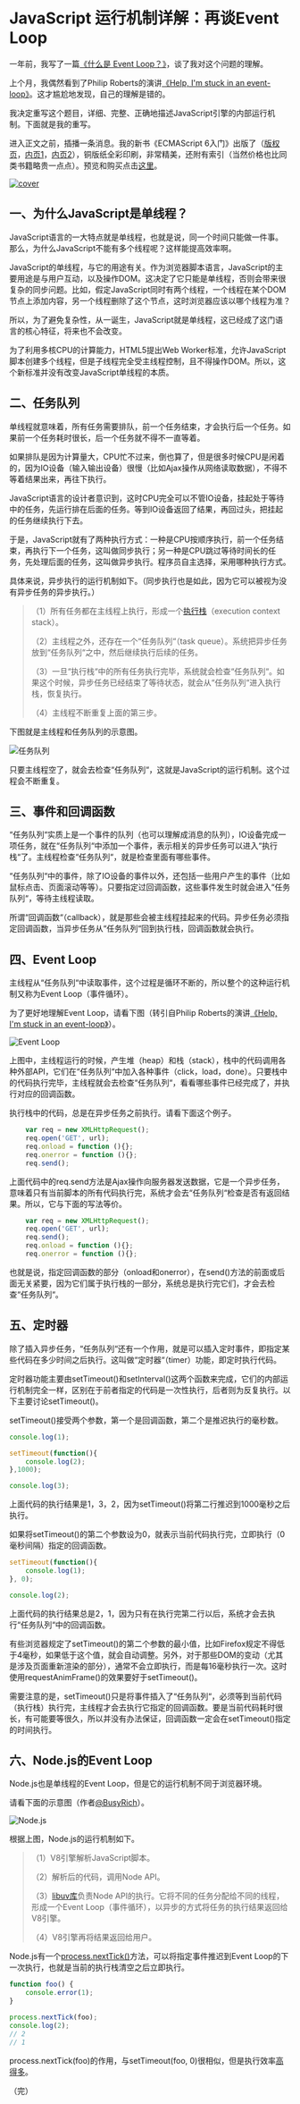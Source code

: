 # JavaScript 运行机制详解：再谈Event Loop

一年前，我写了一篇[《什么是 Event Loop？》](http://www.ruanyifeng.com/blog/2013/10/event_loop.html)，谈了我对这个问题的理解。

上个月，我偶然看到了Philip Roberts的演讲[《Help, I'm stuck in an event-loop》](http://vimeo.com/96425312)。这才尴尬地发现，自己的理解是错的。

我决定重写这个题目，详细、完整、正确地描述JavaScript引擎的内部运行机制。下面就是我的重写。

进入正文之前，插播一条消息。我的新书《ECMAScript 6入门》出版了（[版权页](http://es6.ruanyifeng.com/images/copyright.png)，[内页1](http://es6.ruanyifeng.com/images/page1.png)，[内页2](http://es6.ruanyifeng.com/images/page2.png)），铜版纸全彩印刷，非常精美，还附有索引（当然价格也比同类书籍略贵一点点）。预览和购买点击[这里](http://es6.ruanyifeng.com/)。

[![cover](http://es6.ruanyifeng.com/images/cover_thumbnail.jpg)](http://es6.ruanyifeng.com/images/cover.jpg)

## 一、为什么JavaScript是单线程？

JavaScript语言的一大特点就是单线程，也就是说，同一个时间只能做一件事。那么，为什么JavaScript不能有多个线程呢？这样能提高效率啊。

JavaScript的单线程，与它的用途有关。作为浏览器脚本语言，JavaScript的主要用途是与用户互动，以及操作DOM。这决定了它只能是单线程，否则会带来很复杂的同步问题。比如，假定JavaScript同时有两个线程，一个线程在某个DOM节点上添加内容，另一个线程删除了这个节点，这时浏览器应该以哪个线程为准？

所以，为了避免复杂性，从一诞生，JavaScript就是单线程，这已经成了这门语言的核心特征，将来也不会改变。

为了利用多核CPU的计算能力，HTML5提出Web Worker标准，允许JavaScript脚本创建多个线程，但是子线程完全受主线程控制，且不得操作DOM。所以，这个新标准并没有改变JavaScript单线程的本质。

## 二、任务队列

单线程就意味着，所有任务需要排队，前一个任务结束，才会执行后一个任务。如果前一个任务耗时很长，后一个任务就不得不一直等着。

如果排队是因为计算量大，CPU忙不过来，倒也算了，但是很多时候CPU是闲着的，因为IO设备（输入输出设备）很慢（比如Ajax操作从网络读取数据），不得不等着结果出来，再往下执行。

JavaScript语言的设计者意识到，这时CPU完全可以不管IO设备，挂起处于等待中的任务，先运行排在后面的任务。等到IO设备返回了结果，再回过头，把挂起的任务继续执行下去。

于是，JavaScript就有了两种执行方式：一种是CPU按顺序执行，前一个任务结束，再执行下一个任务，这叫做同步执行；另一种是CPU跳过等待时间长的任务，先处理后面的任务，这叫做异步执行。程序员自主选择，采用哪种执行方式。

具体来说，异步执行的运行机制如下。（同步执行也是如此，因为它可以被视为没有异步任务的异步执行。）

> （1）所有任务都在主线程上执行，形成一个[执行栈](http://www.ruanyifeng.com/blog/2013/11/stack.html)（execution context stack）。
> 
> （2）主线程之外，还存在一个“任务队列“（task
> queue）。系统把异步任务放到“任务队列“之中，然后继续执行后续的任务。
> 
> （3）一旦“执行栈“中的所有任务执行完毕，系统就会检查“任务队列“。如果这个时候，异步任务已经结束了等待状态，就会从“任务队列“进入执行栈，恢复执行。
> 
>  （4）主线程不断重复上面的第三步。

下图就是主线程和任务队列的示意图。

![任务队列](http://image.beekka.com/blog/2014/bg2014100801.jpg)

只要主线程空了，就会去检查“任务队列“，这就是JavaScript的运行机制。这个过程会不断重复。

## 三、事件和回调函数

“任务队列“实质上是一个事件的队列（也可以理解成消息的队列），IO设备完成一项任务，就在“任务队列“中添加一个事件，表示相关的异步任务可以进入“执行栈“了。主线程检查“任务队列“，就是检查里面有哪些事件。

“任务队列“中的事件，除了IO设备的事件以外，还包括一些用户产生的事件（比如鼠标点击、页面滚动等等）。只要指定过回调函数，这些事件发生时就会进入“任务队列“，等待主线程读取。

所谓“回调函数“（callback），就是那些会被主线程挂起来的代码。异步任务必须指定回调函数，当异步任务从“任务队列“回到执行栈，回调函数就会执行。

## 四、Event Loop

主线程从“任务队列“中读取事件，这个过程是循环不断的，所以整个的这种运行机制又称为Event Loop（事件循环）。

为了更好地理解Event Loop，请看下图（转引自Philip Roberts的演讲[《Help, I'm stuck in an event-loop》](http://vimeo.com/96425312)）。

![Event Loop](http://image.beekka.com/blog/2014/bg2014100802.png)

 上图中，主线程运行的时候，产生堆（heap）和栈（stack），栈中的代码调用各种外部API，它们在“任务队列“中加入各种事件（click，load，done）。只要栈中的代码执行完毕，主线程就会去检查“任务队列“，看看哪些事件已经完成了，并执行对应的回调函数。
 
执行栈中的代码，总是在异步任务之前执行。请看下面这个例子。

```javascript
    var req = new XMLHttpRequest();
    req.open('GET', url);    
    req.onload = function (){};    
    req.onerror = function (){};    
    req.send();
```

上面代码中的req.send方法是Ajax操作向服务器发送数据，它是一个异步任务，意味着只有当前脚本的所有代码执行完，系统才会去“任务队列“检查是否有返回结果。所以，它与下面的写法等价。

```javascript
    var req = new XMLHttpRequest();
    req.open('GET', url);    
    req.send();
    req.onload = function (){};    
    req.onerror = function (){};   
```

也就是说，指定回调函数的部分（onload和onerror），在send()方法的前面或后面无关紧要，因为它们属于执行栈的一部分，系统总是执行完它们，才会去检查“任务队列“。

## 五、定时器

除了插入异步任务，“任务队列“还有一个作用，就是可以插入定时事件，即指定某些代码在多少时间之后执行。这叫做“定时器“（timer）功能，即定时执行代码。

定时器功能主要由setTimeout()和setInterval()这两个函数来完成，它们的内部运行机制完全一样，区别在于前者指定的代码是一次性执行，后者则为反复执行。以下主要讨论setTimeout()。

setTimeout()接受两个参数，第一个是回调函数，第二个是推迟执行的毫秒数。

```javascript
console.log(1);

setTimeout(function(){
	console.log(2);
},1000);

console.log(3);
```

上面代码的执行结果是1，3，2，因为setTimeout()将第二行推迟到1000毫秒之后执行。

如果将setTimeout()的第二个参数设为0，就表示当前代码执行完，立即执行（0毫秒间隔）指定的回调函数。

```javascript
setTimeout(function(){
	console.log(1);
}, 0);

console.log(2);
```

上面代码的执行结果总是2，1，因为只有在执行完第二行以后，系统才会去执行“任务队列“中的回调函数。

有些浏览器规定了setTimeout()的第二个参数的最小值，比如Firefox规定不得低于4毫秒，如果低于这个值，就会自动调整。另外，对于那些DOM的变动（尤其是涉及页面重新渲染的部分），通常不会立即执行，而是每16毫秒执行一次。这时使用requestAnimFrame()的效果要好于setTimeout()。

需要注意的是，setTimeout()只是将事件插入了“任务队列“，必须等到当前代码（执行栈）执行完，主线程才会去执行它指定的回调函数。要是当前代码耗时很长，有可能要等很久，所以并没有办法保证，回调函数一定会在setTimeout()指定的时间执行。

## 六、Node.js的Event Loop

Node.js也是单线程的Event Loop，但是它的运行机制不同于浏览器环境。

请看下面的示意图（作者[@BusyRich](https://twitter.com/BusyRich/status/494959181871316992)）。

![Node.js](http://image.beekka.com/blog/2014/bg2014100803.png)

根据上图，Node.js的运行机制如下。

> （1）V8引擎解析JavaScript脚本。
> 
> （2）解析后的代码，调用Node API。
> 
> （3）[libuv库](https://github.com/joyent/libuv)负责Node
> API的执行。它将不同的任务分配给不同的线程，形成一个Event Loop（事件循环），以异步的方式将任务的执行结果返回给V8引擎。
> 
> （4）V8引擎再将结果返回给用户。

Node.js有一个[process.nextTick()](http://howtonode.org/understanding-process-next-tick)方法，可以将指定事件推迟到Event Loop的下一次执行，也就是当前的执行栈清空之后立即执行。

```javascript
function foo() {
    console.error(1);
}

process.nextTick(foo);
console.log(2);
// 2
// 1
```

process.nextTick(foo)的作用，与setTimeout(foo, 0)很相似，但是执行效率[高得多](https://gist.github.com/mmalecki/1257394)。

（完）

